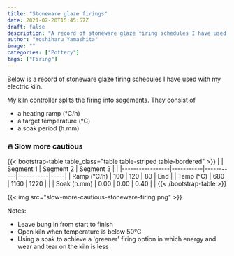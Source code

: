 ```yaml
---
title: "Stoneware glaze firings"
date: 2021-02-20T15:45:57Z
draft: false
description: "A record of stoneware glaze firing schedules I have used with Northern Kilns Little Chief."
author: "Yoshiharu Yamashita"
image: ""
categories: ["Pottery"]
tags: ["Firing"]
---
```


Below is a record of stoneware glaze firing schedules I have used with my electric kiln.

My kiln controller splits the firing into segements. They consist of

- a heating ramp (&deg;C/h)
- a target temperature (&deg;C)
- a soak period (h.mm)

### :fire: Slow more cautious

{{< bootstrap-table table_class="table table-striped table-bordered" >}}
|                 | Segment 1 | Segment 2 | Segment 3 |     |
|-----------------|-----------|-----------|-----------|-----|
| Ramp (&deg;C/h) | 100       | 120       | 80        | End |
| Temp (&deg;C)   | 680       | 1160      | 1220      |     |
| Soak (h.mm)     | 0.00      | 0.00      | 0.40      |     |
{{< /bootstrap-table >}}

{{< img src="slow-more-cautious-stoneware-firing.png" >}}

Notes:

- Leave bung in from start to finish
- Open kiln when temperature is below 50&deg;C
- Using a soak to achieve a 'greener' firing option in which energy and wear and tear on the kiln is less